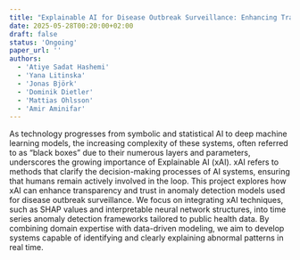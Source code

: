 ```yaml
---
title: "Explainable AI for Disease Outbreak Surveillance: Enhancing Transparency in Anomaly Detection Models"
date: 2025-05-28T00:20:00+02:00
draft: false
status: 'Ongoing'
paper_url: ''
authors:
  - 'Atiye Sadat Hashemi'
  - 'Yana Litinska'
  - 'Jonas Björk'
  - 'Dominik Dietler'
  - 'Mattias Ohlsson'
  - 'Amir Aminifar'
---
```


As technology progresses from symbolic and statistical AI to deep machine learning models, the increasing complexity of these systems, often referred to as “black boxes” due to their numerous layers and parameters, underscores the growing importance of Explainable AI (xAI). xAI refers to methods that clarify the decision-making processes of AI systems, ensuring that humans remain actively involved in the loop. This project explores how xAI can enhance transparency and trust in anomaly detection models used for disease outbreak surveillance. We focus on integrating xAI techniques, such as SHAP values and interpretable neural network structures, into time series anomaly detection frameworks tailored to public health data. By combining domain expertise with data-driven modeling, we aim to develop systems capable of identifying and clearly explaining abnormal patterns in real time.
